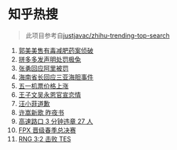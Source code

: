 # 知乎热搜

> 此项目参考自[justjavac/zhihu-trending-top-search](https://github.com/justjavac/zhihu-trending-top-search/blob/main/utils.ts)

<!-- BEGIN -->
  <!-- 最后更新时间:Mon Apr 12 2021 10:15:07 GMT+0000 (Coordinated Universal Time) -->
  1. [郭美美售有毒减肥药案侦破](https://www.zhihu.com/search?q=郭美美)
1. [拼多多发声明处罚极兔](https://www.zhihu.com/search?q=极兔)
1. [张勇回应阿里被罚](https://www.zhihu.com/search?q=阿里巴巴被罚)
1. [海南省长回应三亚海胆事件](https://www.zhihu.com/search?q=三亚海胆)
1. [五一机票价格上涨](https://www.zhihu.com/search?q=五一机票)
1. [王子文吴永恩官宣恋情](https://www.zhihu.com/search?q=王子文吴永恩)
1. [汪小菲道歉](https://www.zhihu.com/search?q=汪小菲)
1. [许嵩新歌 昨夜书](https://www.zhihu.com/search?q=昨夜书)
1. [高速路口 3 分钟违章 27 人](https://www.zhihu.com/search?q=佛山高速)
1. [FPX 晋级春季总决赛](https://www.zhihu.com/search?q=edg)
1. [RNG 3:2 击败 TES](https://www.zhihu.com/search?q=rng)
  <!-- END -->